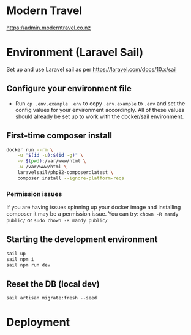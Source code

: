 # Modern Travel
https://admin.moderntravel.co.nz

# Environment (Laravel Sail)

Set up and use Laravel sail as per https://laravel.com/docs/10.x/sail

## Configure your environment file
* Run `cp .env.example .env` to copy `.env.example` to `.env` and set the config values for your environment accordingly. All of these values should already be set up to work with the docker/sail environment.

## First-time composer install

```sh
docker run --rm \
    -u "$(id -u):$(id -g)" \
    -v $(pwd):/var/www/html \
    -w /var/www/html \
    laravelsail/php82-composer:latest \
    composer install --ignore-platform-reqs
```
### Permission issues
If you are having issues spinning up your docker image and installing composer it may be a permission issue. You can try:
`chown -R mandy public/` or `sudo chown -R mandy public/`

## Starting the development environment

```sh
sail up
sail npm i
sail npm run dev
```

## Reset the DB (local dev)
`sail artisan migrate:fresh --seed`

# Deployment
